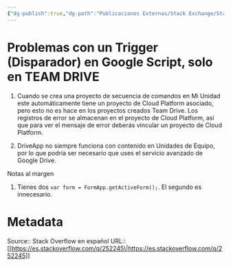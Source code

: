 ```yaml
---
{"dg-publish":true,"dg-path":"Publicaciones Externas/Stack Exchange/Stack Overflow en español/es.stackoverflow.com-252245.md","permalink":"/publicaciones-externas/stack-exchange/stack-overflow-en-espanol/es-stackoverflow-com-252245/","title":"Problemas con un Trigger (Disparador) en Google Script, solo en TEAM DRIVE","hide":true,"noteIcon":"default","created":"2024-04-03T12:49:10.759-06:00","updated":"2024-04-05T16:43:55.106-06:00"}
---
```


# Problemas con un Trigger (Disparador) en Google Script, solo en TEAM DRIVE

1. Cuando se crea una proyecto de secuencia de comandos en Mi Unidad este automáticamente tiene un proyecto de Cloud Platform asociado, pero esto no es hace en los proyectos creados  Team Drive. Los registros de error se almacenan en el proyecto de Cloud Platform, así que para ver el mensaje de error deberás vincular un proyecto de Cloud Platform.


1. DriveApp no siempre funciona con contenido en Unidades de Equipo, por lo que podría ser necesario que uses el servicio avanzado de Google Drive.


Notas al margen

1. Tienes dos  `var form = FormApp.getActiveForm();`. El segundo es innecesario.

# Metadata
Source:: Stack Overflow en español
URL:: [[https://es.stackoverflow.com/q/252245\|https://es.stackoverflow.com/q/252245]]

